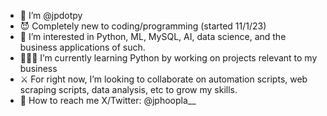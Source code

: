 - 🫡 I’m @jpdotpy
- 😈 Completely new to coding/programming (started 11/1/23)
- 👀 I’m interested in Python, ML, MySQL, AI, data science, and the business applications of such.
- 👨🏾‍💻 I’m currently learning Python by working on projects relevant to my business
- ⚔️ For right now, I’m looking to collaborate on automation scripts, web scraping scripts, data analysis, etc to grow my skills.
- 📱 How to reach me X/Twitter: @jphoopla__

<!---
jpdotpy/jpdotpy is a ✨ special ✨ repository because its `README.md` (this file) appears on your GitHub profile.
You can click the Preview link to take a look at your changes.
--->
